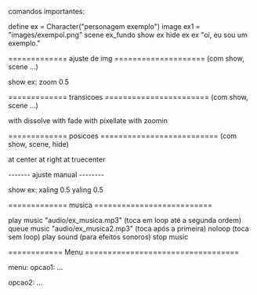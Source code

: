 comandos importantes:

define ex = Character("personagem exemplo")
image ex1 = "images/exempol.png"
scene ex_fundo
show ex
hide ex
ex "oi, eu sou um exemplo."

============= ajuste de img ====================
(com show, scene ...)

show ex:
	zoom 0.5

============= transicoes =======================
(com show, scene ...)

with dissolve
with fade
with pixellate
with zoomin

============= posicoes ==========================
(com show, scene, hide)

at center
at right
at truecenter

------- ajuste manual --------

show ex:
xaling 0.5
yaling 0.5

============= musica ==========================

play music "audio/ex_musica.mp3" 	(toca em loop até a segunda ordem)
queue music "audio/ex_musica2.mp3" 	(toca após a primeira)
noloop (toca sem loop)
play sound  				(para efeitos sonoros)
stop music

============ Menu ==================================

menu:
  opcao1:
    ...

  opcao2:
    ...
